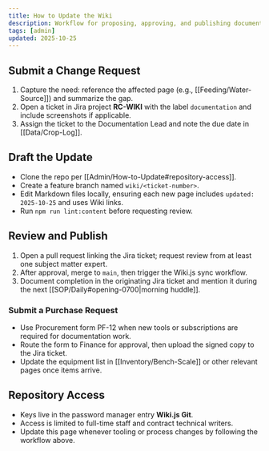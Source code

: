 ```yaml
---
title: How to Update the Wiki
description: Workflow for proposing, approving, and publishing documentation changes.
tags: [admin]
updated: 2025-10-25
---
```


## Submit a Change Request

1. Capture the need: reference the affected page (e.g., [[Feeding/Water-Source]]) and summarize the gap.
2. Open a ticket in Jira project **RC-WIKI** with the label `documentation` and include screenshots if applicable.
3. Assign the ticket to the Documentation Lead and note the due date in [[Data/Crop-Log]].

## Draft the Update

- Clone the repo per [[Admin/How-to-Update#repository-access]].
- Create a feature branch named `wiki/<ticket-number>`.
- Edit Markdown files locally, ensuring each new page includes `updated: 2025-10-25` and uses Wiki links.
- Run `npm run lint:content` before requesting review.

## Review and Publish

1. Open a pull request linking the Jira ticket; request review from at least one subject matter expert.
2. After approval, merge to `main`, then trigger the Wiki.js sync workflow.
3. Document completion in the originating Jira ticket and mention it during the next [[SOP/Daily#opening-0700|morning huddle]].

### Submit a Purchase Request

- Use Procurement form PF-12 when new tools or subscriptions are required for documentation work.
- Route the form to Finance for approval, then upload the signed copy to the Jira ticket.
- Update the equipment list in [[Inventory/Bench-Scale]] or other relevant pages once items arrive.

## Repository Access

- Keys live in the password manager entry **Wiki.js Git**.
- Access is limited to full-time staff and contract technical writers.
- Update this page whenever tooling or process changes by following the workflow above.
